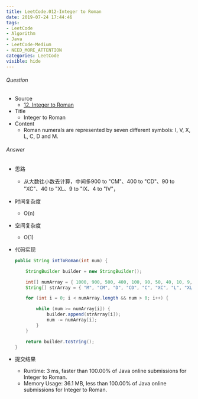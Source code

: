 ```yaml
---
title: LeetCode.012-Integer to Roman
date: 2019-07-24 17:44:46
tags:
- LeetCode
- Algorithm
- Java
- LeetCode-Medium
- NEED_MORE_ATTENTION
categories: LeetCode
visible: hide
---
```

###### Question
- Source
	- [12. Integer to Roman](https://leetcode.com/problems/integer-to-roman/)
- Title
	- Integer to Roman
- Content 
	- Roman numerals are represented by seven different symbols: I, V, X, L, C, D and M.
<!--more-->

###### Answer
- 思路
    - 从大数往小数去计算，中间多900 to "CM"、400 to "CD"、90 to "XC"、40 to "XL、9 to "IX、4 to "IV"，
- 时间复杂度
    - O(n)
- 空间复杂度
    - O(1)
- 代码实现

    ```Java
    public String intToRoman(int num) {

        StringBuilder builder = new StringBuilder();

        int[] numArray = { 1000, 900, 500, 400, 100, 90, 50, 40, 10, 9, 5, 4, 1 };
        String[] strArray = { "M", "CM", "D", "CD", "C", "XC", "L", "XL", "X", "IX", "V", "IV", "I" };

        for (int i = 0; i < numArray.length && num > 0; i++) {

            while (num >= numArray[i]) {
                builder.append(strArray[i]);
                num -= numArray[i];
            }
        }

        return builder.toString();
    }
    ```
- 提交结果
   - Runtime: 3 ms, faster than 100.00% of Java online submissions for Integer to Roman.
	- Memory Usage: 36.1 MB, less than 100.00% of Java online submissions for Integer to Roman.
